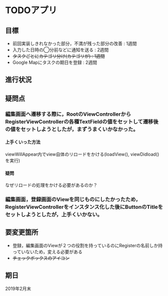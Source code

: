# TODOアプリ

## 目標
- 前回実装しきれなかった部分，不満が残った部分の改善 : 1週間
- 入力した日時の◯分前などに通知を送る : 2週間
- ~~タスクごとにカテゴリ分け(カテゴリが) : 1週間~~
- Google Mapにタスクの期日を登録 : 2週間

## 進行状況

## 疑問点
### 編集画面へ遷移する際に，RootのViewControllerからRegisterViewControllerの各種TextFieldの値をセットして遷移後の値をセットしようとしたが，まずうまくいかなかった。
#### 上手くいった方法
viewWillAppear内でview自体のリロードをかける(loadView(), viewDidload()を実行)
#### 疑問
なぜリロードの処理をかける必要があるのか？

### 編集画面，登録画面のViewを同じものにしたかったため，RegisterViewControllerをインスタンス化した後にButtonのTitleをセットしようとしたが，上手くいかない。

## 要変更箇所
- 登録，編集画面のViewが２つの役割を持っているのにRegisterの名前しか持っていないため，変える必要がある
- ~~チェックボックスのアイコン~~

## 期日
2019年2月末
